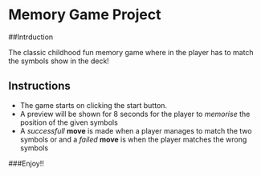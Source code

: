 # Memory Game Project

##Intrduction

The classic childhood fun memory game where in the player has to match the symbols show in the deck!


## Instructions

* The game starts on clicking the start button.
* A preview will be shown for 8 seconds for the player to _memorise_ the position of the given symbols
* A _successfull_ **move** is made when a player manages to match the two symbols or and a _failed_ **move** is when the player matches the wrong symbols

###Enjoy!!
